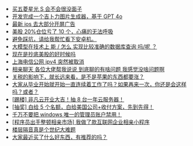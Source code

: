 + [买五菱星光 S 会不会很没面子](https://www.v2ex.com/t/1124229)
+ [开发完成一个吉卜力图片生成器，基于 GPT 4o](https://www.v2ex.com/t/1124154)
+ [最新 ios 去大部分开屏广告](https://www.v2ex.com/t/1124220)
+ [美股 20%仓位亏了 10 个，心痛的无法呼吸](https://www.v2ex.com/t/1124192)
+ [避免踩坑，请给我帮忙看下安卓机。](https://www.v2ex.com/t/1124188)
+ [大模型在技术上 能 / 怎么 实现比较准确的数据库查询 吗/呢 ？](https://www.v2ex.com/t/1124121)
+ [现在是抄底美股的好时候吗](https://www.v2ex.com/t/1124146)
+ [上海电信公网 ipv4 突然被取消](https://www.v2ex.com/t/1124170)
+ [相亲聊天 各位大佬帮我说说 到底聊的有啥问题 我感觉没啥问题啊](https://www.v2ex.com/t/1124356)
+ [关税的影响下，就长远来看，是不是苹果的东西都要涨？](https://www.v2ex.com/t/1124172)
+ [大家从毕业开始就开始一直连续着工作了吗？如果再来一次，你还是会这样吗？或者？](https://www.v2ex.com/t/1124285)
+ [[踢楼] 非凡云开业大吉！抽 8 台一年云服务器！](https://www.v2ex.com/t/1124374)
+ [[抽奖] 白给 5 个名额，白给美国公司+收付方案，先到先得！](https://www.v2ex.com/t/1124288)
+ [千万不要把 windows 唯一的管理员账户禁用！](https://www.v2ex.com/t/1124358)
+ [[程序员出手整顿相亲市场] 我做了款互联网企业相亲小程序](https://www.v2ex.com/t/1124219)
+ [楼层隔音真是个世纪大难题](https://www.v2ex.com/t/1124222)
+ [大家最近买了什么好东西，有推荐的吗？](https://www.v2ex.com/t/1124376)
